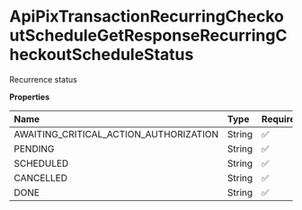 # ApiPixTransactionRecurringCheckoutScheduleGetResponseRecurringCheckoutScheduleStatus

Recurrence status

**Properties**

| Name                                   | Type   | Required | Description                              |
| :------------------------------------- | :----- | :------- | :--------------------------------------- |
| AWAITING_CRITICAL_ACTION_AUTHORIZATION | String | ✅       | "AWAITING_CRITICAL_ACTION_AUTHORIZATION" |
| PENDING                                | String | ✅       | "PENDING"                                |
| SCHEDULED                              | String | ✅       | "SCHEDULED"                              |
| CANCELLED                              | String | ✅       | "CANCELLED"                              |
| DONE                                   | String | ✅       | "DONE"                                   |

<!-- This file was generated by liblab | https://liblab.com/ -->
